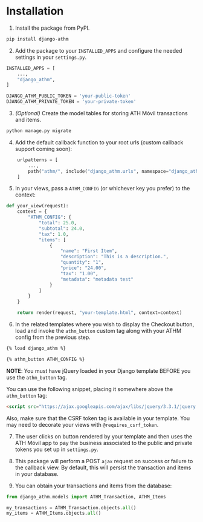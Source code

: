 # Installation

1. Install the package from PyPI.

```bash
pip install django-athm
```

2. Add the package to your `INSTALLED_APPS` and configure the needed settings in your `settings.py`.

```python
INSTALLED_APPS = [
    ...,
    "django_athm",
]

DJANGO_ATHM_PUBLIC_TOKEN = 'your-public-token'
DJANGO_ATHM_PRIVATE_TOKEN = 'your-private-token'
```

3. _(Optional)_ Create the model tables for storing ATH Móvil transactions and items.

```bash
python manage.py migrate
```

4. Add the default callback function to your root urls (custom callback support coming soon):

```python
    urlpatterns = [
        ...,
        path("athm/", include("django_athm.urls", namespace="django_athm")),
    ]
```

5. In your views, pass a `ATHM_CONFIG` (or whichever key you prefer) to the context:

```python
def your_view(request):
    context = {
        "ATHM_CONFIG": {
            "total": 25.0,
            "subtotal": 24.0,
            "tax": 1.0,
            "items": [
                {
                    "name": "First Item",
                    "description": "This is a description.",
                    "quantity": "1",
                    "price": "24.00",
                    "tax": "1.00",
                    "metadata": "metadata test"
                }
            ]
        }
    }

    return render(request, "your-template.html", context=context)
```

6. In the related templates where you wish to display the Checkout button, load and invoke the `athm_button` custom tag along with your ATHM config from the previous step.

```html
{% load django_athm %}

{% athm_button ATHM_CONFIG %}
```

**NOTE**: You must have jQuery loaded in your Django template BEFORE you use the `athm_button` tag.

You can use the following snippet, placing it somewhere above the `athm_button` tag:
```html
<script src="https://ajax.googleapis.com/ajax/libs/jquery/3.3.1/jquery.min.js"></script>
```

Also, make sure that the CSRF token tag is available in your template. You may need to decorate your views with `@requires_csrf_token`.

7. The user clicks on button rendered by your template and then uses the ATH Móvil app to pay the business associated to the public and private tokens you set up in `settings.py`.

8. This package will perform a POST `ajax` request on success or failure to the callback view. By default, this will persist the transaction and items in your database.

9. You can obtain your transactions and items from the database:

```python
from django_athm.models import ATHM_Transaction, ATHM_Items

my_transactions = ATHM_Transaction.objects.all()
my_items = ATHM_Items.objects.all()
```

